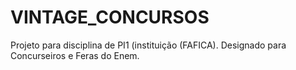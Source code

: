 # VINTAGE_CONCURSOS
Projeto para disciplina de PI1 (instituição (FAFICA). Designado para Concurseiros e Feras do Enem.
